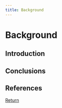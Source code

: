 ```yaml
---
title: Background
---
```


# Background

## Introduction

## Conclusions

## References

[Return](/index)
